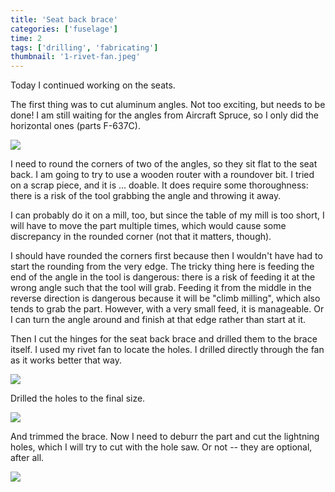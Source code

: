 ```yaml
---
title: 'Seat back brace'
categories: ['fuselage']
time: 2
tags: ['drilling', 'fabricating']
thumbnail: '1-rivet-fan.jpeg'
---
```


Today I continued working on the seats.

<!-- more -->

The first thing was to cut aluminum angles. Not too exciting, but needs to be done! I am still waiting for the angles from Aircraft Spruce, so I only did the horizontal ones (parts F-637C).

![](0-aluminum-angles.jpeg)

I need to round the corners of two of the angles, so they sit flat to the seat back. I am going to try to use a wooden router with a roundover bit. I tried on a scrap piece, and it is ... doable. It does require some thoroughness: there is a risk of the tool grabbing the angle and throwing it away.

I can probably do it on a mill, too, but since the table of my mill is too short, I will have to move the part multiple times, which would cause some discrepancy in the rounded corner (not that it matters, though). 

I should have rounded the corners first because then I wouldn't have had to start the rounding from the very edge. The tricky thing here is feeding the end of the angle in the tool is dangerous: there is a risk of feeding it at the wrong angle such that the tool will grab. Feeding it from the middle in the reverse direction is dangerous because it will be "climb milling", which also tends to grab the part. However, with a very small feed, it is manageable. Or I can turn the angle around and finish at that edge rather than start at it.

Then I cut the hinges for the seat back brace and drilled them to the brace itself. I used my rivet fan to locate the holes. I drilled directly through the fan as it works better that way.

![](1-rivet-fan.jpeg)

Drilled the holes to the final size.

![](2-final-drilled.jpeg)

And trimmed the brace. Now I need to deburr the part and cut the lightning holes, which I will try to cut with the hole saw. Or not -- they are optional, after all.

![](3-braces-trimmed.jpeg)